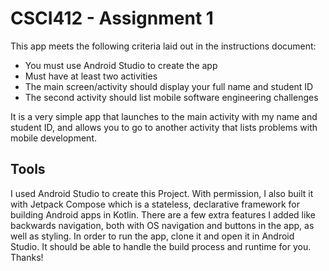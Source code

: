 # CSCI412 - Assignment 1
This app meets the following criteria laid out in the instructions document:
- You must use Android Studio to create the app
- Must have at least two activities
- The main screen/activity should display your full name and student ID
- The second activity should list mobile software engineering challenges

It is a very simple app that launches to the main activity with my name and student ID, and allows you to go to another activity that lists problems with mobile development.

## Tools
I used Android Studio to create this Project. With permission, I also built it with Jetpack Compose which is a stateless, declarative framework for building Android apps in Kotlin. There are a few extra features I added like backwards navigation, both with OS navigation and buttons in the app, as well as styling. In order to run the app, clone it and open it in Android Studio. It should be able to handle the build process and runtime for you. Thanks!
